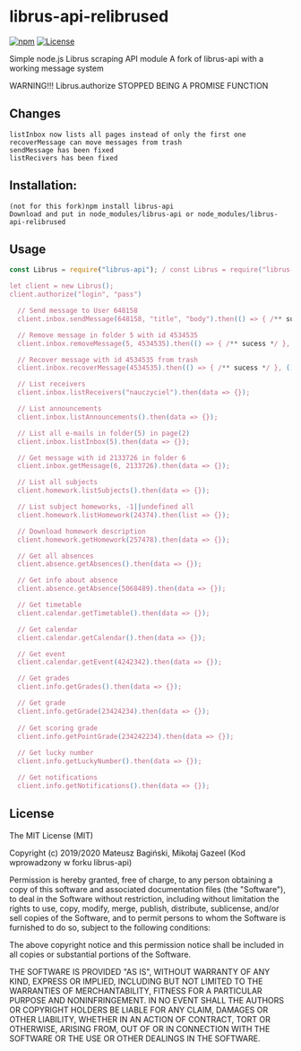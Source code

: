# librus-api-relibrused
[![npm](https://img.shields.io/npm/v/librus-api.svg?style=flat)](https://www.npmjs.com/package/librus-api)
[![License](https://img.shields.io/badge/license-MIT-green.svg?style=flat)](http://opensource.org/licenses/MIT)

Simple node.js Librus scraping API module
A fork of librus-api with a working message system

WARNING!!! Librus.authorize STOPPED BEING A PROMISE FUNCTION

## Changes
```
listInbox now lists all pages instead of only the first one
recoverMessage can move messages from trash
sendMessage has been fixed
listRecivers has been fixed
```

## Installation:
```
(not for this fork)npm install librus-api
Download and put in node_modules/librus-api or node_modules/librus-api-relibrused
```

## Usage
```javascript
const Librus = require("librus-api"); / const Librus = require("librus-api-relibrused");

let client = new Librus();
client.authorize("login", "pass")

  // Send message to User 648158
  client.inbox.sendMessage(648158, "title", "body").then(() => { /** sucess */ }, () => { /** fail **/ });

  // Remove message in folder 5 with id 4534535  
  client.inbox.removeMessage(5, 4534535).then(() => { /** sucess */ }, () => { /** fail **/ });

  // Recover message with id 4534535 from trash
  client.inbox.recoverMessage(4534535).then(() => { /** sucess */ }, () => { /** fail **/ });

  // List receivers
  client.inbox.listReceivers("nauczyciel").then(data => {});

  // List announcements
  client.inbox.listAnnouncements().then(data => {});

  // List all e-mails in folder(5) in page(2)
  client.inbox.listInbox(5).then(data => {});

  // Get message with id 2133726 in folder 6
  client.inbox.getMessage(6, 2133726).then(data => {});

  // List all subjects
  client.homework.listSubjects().then(data => {});

  // List subject homeworks, -1||undefined all
  client.homework.listHomework(24374).then(list => {});

  // Download homework description
  client.homework.getHomework(257478).then(data => {});

  // Get all absences
  client.absence.getAbsences().then(data => {});

  // Get info about absence
  client.absence.getAbsence(5068489).then(data => {});

  // Get timetable
  client.calendar.getTimetable().then(data => {});

  // Get calendar
  client.calendar.getCalendar().then(data => {});

  // Get event
  client.calendar.getEvent(4242342).then(data => {});

  // Get grades
  client.info.getGrades().then(data => {});

  // Get grade
  client.info.getGrade(23424234).then(data => {});
  
  // Get scoring grade
  client.info.getPointGrade(234242234).then(data => {});
  
  // Get lucky number
  client.info.getLuckyNumber().then(data => {});

  // Get notifications
  client.info.getNotifications().then(data => {});

```

## License
The MIT License (MIT)

Copyright (c) 2019/2020 Mateusz Bagiński, Mikołaj Gazeel (Kod wprowadzony w forku librus-api)

Permission is hereby granted, free of charge, to any person obtaining a copy of this software and associated documentation files (the "Software"), to deal in the Software without restriction, including without limitation the rights to use, copy, modify, merge, publish, distribute, sublicense, and/or sell copies of the Software, and to permit persons to whom the Software is furnished to do so, subject to the following conditions:

The above copyright notice and this permission notice shall be included in all copies or substantial portions of the Software.

THE SOFTWARE IS PROVIDED "AS IS", WITHOUT WARRANTY OF ANY KIND, EXPRESS OR IMPLIED, INCLUDING BUT NOT LIMITED TO THE WARRANTIES OF MERCHANTABILITY, FITNESS FOR A PARTICULAR PURPOSE AND NONINFRINGEMENT. IN NO EVENT SHALL THE AUTHORS OR COPYRIGHT HOLDERS BE LIABLE FOR ANY CLAIM, DAMAGES OR OTHER LIABILITY, WHETHER IN AN ACTION OF CONTRACT, TORT OR OTHERWISE, ARISING FROM, OUT OF OR IN CONNECTION WITH THE SOFTWARE OR THE USE OR OTHER DEALINGS IN THE SOFTWARE.
